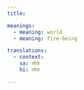 ```yaml
---
title:

meanings:
  - meaning: world
  - meaning: fire-being

translations:
  - context:
    sa: लोकं
    hi: लोक

---
```

